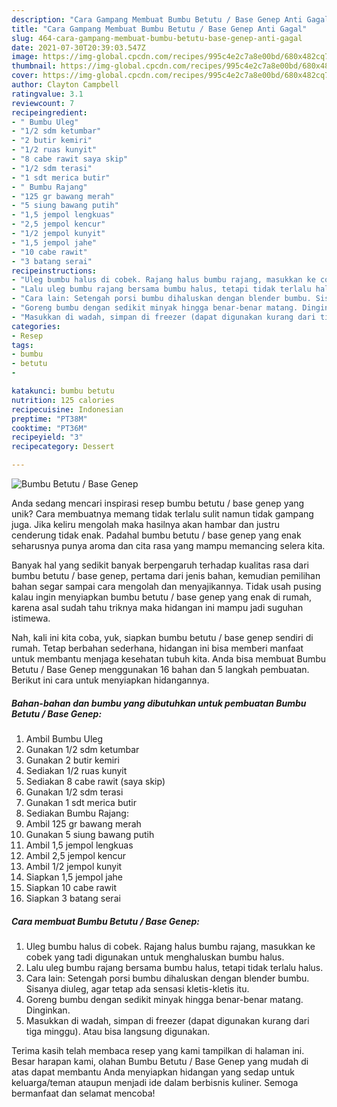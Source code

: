 ```yaml
---
description: "Cara Gampang Membuat Bumbu Betutu / Base Genep Anti Gagal"
title: "Cara Gampang Membuat Bumbu Betutu / Base Genep Anti Gagal"
slug: 464-cara-gampang-membuat-bumbu-betutu-base-genep-anti-gagal
date: 2021-07-30T20:39:03.547Z
image: https://img-global.cpcdn.com/recipes/995c4e2c7a8e00bd/680x482cq70/bumbu-betutu-base-genep-foto-resep-utama.jpg
thumbnail: https://img-global.cpcdn.com/recipes/995c4e2c7a8e00bd/680x482cq70/bumbu-betutu-base-genep-foto-resep-utama.jpg
cover: https://img-global.cpcdn.com/recipes/995c4e2c7a8e00bd/680x482cq70/bumbu-betutu-base-genep-foto-resep-utama.jpg
author: Clayton Campbell
ratingvalue: 3.1
reviewcount: 7
recipeingredient:
- " Bumbu Uleg"
- "1/2 sdm ketumbar"
- "2 butir kemiri"
- "1/2 ruas kunyit"
- "8 cabe rawit saya skip"
- "1/2 sdm terasi"
- "1 sdt merica butir"
- " Bumbu Rajang"
- "125 gr bawang merah"
- "5 siung bawang putih"
- "1,5 jempol lengkuas"
- "2,5 jempol kencur"
- "1/2 jempol kunyit"
- "1,5 jempol jahe"
- "10 cabe rawit"
- "3 batang serai"
recipeinstructions:
- "Uleg bumbu halus di cobek. Rajang halus bumbu rajang, masukkan ke cobek yang tadi digunakan untuk menghaluskan bumbu halus."
- "Lalu uleg bumbu rajang bersama bumbu halus, tetapi tidak terlalu halus."
- "Cara lain: Setengah porsi bumbu dihaluskan dengan blender bumbu. Sisanya diuleg, agar tetap ada sensasi kletis-kletis itu."
- "Goreng bumbu dengan sedikit minyak hingga benar-benar matang. Dinginkan."
- "Masukkan di wadah, simpan di freezer (dapat digunakan kurang dari tiga minggu). Atau bisa langsung digunakan."
categories:
- Resep
tags:
- bumbu
- betutu
- 

katakunci: bumbu betutu  
nutrition: 125 calories
recipecuisine: Indonesian
preptime: "PT38M"
cooktime: "PT36M"
recipeyield: "3"
recipecategory: Dessert

---
```



![Bumbu Betutu / Base Genep](https://img-global.cpcdn.com/recipes/995c4e2c7a8e00bd/680x482cq70/bumbu-betutu-base-genep-foto-resep-utama.jpg)

Anda sedang mencari inspirasi resep bumbu betutu / base genep yang unik? Cara membuatnya memang tidak terlalu sulit namun tidak gampang juga. Jika keliru mengolah maka hasilnya akan hambar dan justru cenderung tidak enak. Padahal bumbu betutu / base genep yang enak seharusnya punya aroma dan cita rasa yang mampu memancing selera kita.



Banyak hal yang sedikit banyak berpengaruh terhadap kualitas rasa dari bumbu betutu / base genep, pertama dari jenis bahan, kemudian pemilihan bahan segar sampai cara mengolah dan menyajikannya. Tidak usah pusing kalau ingin menyiapkan bumbu betutu / base genep yang enak di rumah, karena asal sudah tahu triknya maka hidangan ini mampu jadi suguhan istimewa.


Nah, kali ini kita coba, yuk, siapkan bumbu betutu / base genep sendiri di rumah. Tetap berbahan sederhana, hidangan ini bisa memberi manfaat untuk membantu menjaga kesehatan tubuh kita. Anda bisa membuat Bumbu Betutu / Base Genep menggunakan 16 bahan dan 5 langkah pembuatan. Berikut ini cara untuk menyiapkan hidangannya.

<!--inarticleads1-->

##### Bahan-bahan dan bumbu yang dibutuhkan untuk pembuatan Bumbu Betutu / Base Genep:

1. Ambil  Bumbu Uleg
1. Gunakan 1/2 sdm ketumbar
1. Gunakan 2 butir kemiri
1. Sediakan 1/2 ruas kunyit
1. Sediakan 8 cabe rawit (saya skip)
1. Gunakan 1/2 sdm terasi
1. Gunakan 1 sdt merica butir
1. Sediakan  Bumbu Rajang:
1. Ambil 125 gr bawang merah
1. Gunakan 5 siung bawang putih
1. Ambil 1,5 jempol lengkuas
1. Ambil 2,5 jempol kencur
1. Ambil 1/2 jempol kunyit
1. Siapkan 1,5 jempol jahe
1. Siapkan 10 cabe rawit
1. Siapkan 3 batang serai




<!--inarticleads2-->

##### Cara membuat Bumbu Betutu / Base Genep:

1. Uleg bumbu halus di cobek. Rajang halus bumbu rajang, masukkan ke cobek yang tadi digunakan untuk menghaluskan bumbu halus.
1. Lalu uleg bumbu rajang bersama bumbu halus, tetapi tidak terlalu halus.
1. Cara lain: Setengah porsi bumbu dihaluskan dengan blender bumbu. Sisanya diuleg, agar tetap ada sensasi kletis-kletis itu.
1. Goreng bumbu dengan sedikit minyak hingga benar-benar matang. Dinginkan.
1. Masukkan di wadah, simpan di freezer (dapat digunakan kurang dari tiga minggu). Atau bisa langsung digunakan.




Terima kasih telah membaca resep yang kami tampilkan di halaman ini. Besar harapan kami, olahan Bumbu Betutu / Base Genep yang mudah di atas dapat membantu Anda menyiapkan hidangan yang sedap untuk keluarga/teman ataupun menjadi ide dalam berbisnis kuliner. Semoga bermanfaat dan selamat mencoba!
